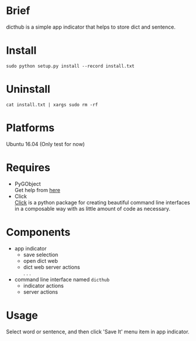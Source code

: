 
# Brief

dicthub is a simple app indicator that helps to store dict and sentence.

# Install
```
sudo python setup.py install --record install.txt
```

# Uninstall
```
cat install.txt | xargs sudo rm -rf
```

# Platforms
Ubuntu 16.04 (Only test for now)

# Requires
  - PyGObject   
    Get help from [here](https://lazka.github.io/pgi-docs/)
  - Click   
    [Click](http://github.com/pallets/click) is a python package for creating beautiful command line interfaces   
    in a composable way with as little amount of code as necessary. 

# Components
  - app indicator
    - save selection
    - open dict web
    - dict web server actions   
    . . .
  - command line interface named `dicthub`
    - indicator actions
    - server actions

# Usage
  Select word or sentence, and then click 'Save It' menu item in app indicator.

